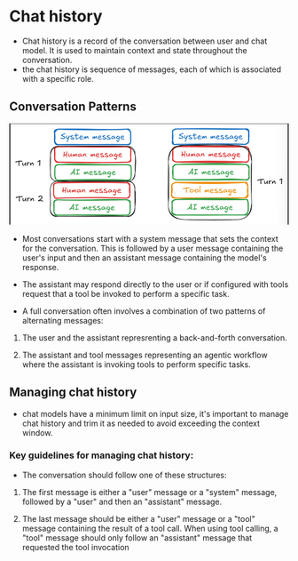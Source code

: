 # Chat history

- Chat history is a record of the conversation between user and chat model. It is used to maintain context and state throughout the conversation.
- the chat history is sequence of messages, each of which is associated with a specific role.

## Conversation Patterns

![alt text](image.png)

- Most conversations start with a system message that sets the context for the conversation. This is followed by a user message containing the user's input and then an assistant message containing the model's response.

- The assistant may respond directly to the user or if configured with tools request that a tool be invoked to perform a specific task.

- A full conversation often involves a combination of two patterns of alternating messages:

1. The user and the assistant represrenting a back-and-forth conversation.

2. The assistant and tool messages representing an agentic workflow where the assistant is invoking tools to perform specific tasks.

## Managing chat history

- chat models have a minimum limit on input size, it's important to manage chat history and trim it as needed to avoid exceeding the context window.

### Key guidelines for managing chat history:

- The conversation should follow one of these structures:

1. The first message is either a "user" message or a "system" message, followed by a "user" and then an "assistant" message.

2. The last message should be either a "user" message or a "tool" message containing the result of a tool call. When using tool calling, a "tool" message should only follow an "assistant" message that requested the tool invocation